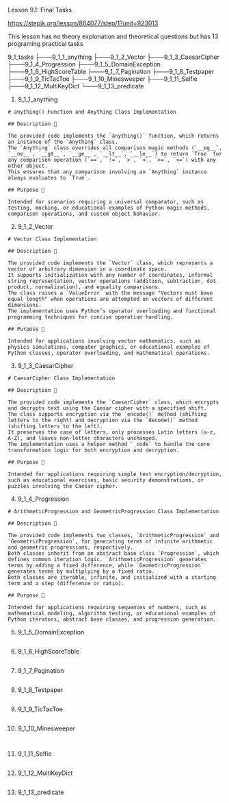 Lesson 9.1: Final Tasks

https://stepik.org/lesson/864077/step/1?unit=923013

This lesson has no theory explonation and theoretical questions but has 13 programing practical tasks

9_1_tasks
├───9_1_1_anything
├───9_1_2_Vector
├───9_1_3_CaesarCipher
├───9_1_4_Progression
├───9_1_5_DomainException
├───9_1_6_HighScoreTable
├───9_1_7_Pagination
├───9_1_8_Testpaper
├───9_1_9_TicTacToe
├───9_1_10_Minesweeper
├───9_1_11_Selfie
├───9_1_12_MultiKeyDict
└───9_1_13_predicate

1. 9_1_1_anything

```
# anything() Function and Anything Class Implementation

## Description 📝

The provided code implements the `anything()` function, which returns an instance of the `Anything` class.
The `Anything` class overrides all comparison magic methods (`__eq__`, `__ne__`, `__gt__`, `__ge__`, `__lt__`, `__le__`) to return `True` for any comparison operation (`==`, `!=`, `>`, `<`, `>=`, `<=`) with any other object.
This ensures that any comparison involving an `Anything` instance always evaluates to `True`.

## Purpose 🎯

Intended for scenarios requiring a universal comparator, such as testing, mocking, or educational examples of Python magic methods, comparison operations, and custom object behavior.
```

2. 9_1_2_Vector

```
# Vector Class Implementation

## Description 📝

The provided code implements the `Vector` class, which represents a vector of arbitrary dimension in a coordinate space.
It supports initialization with any number of coordinates, informal string representation, vector operations (addition, subtraction, dot product, normalization), and equality comparisons.
The class raises a `ValueError` with the message "Vectors must have equal length" when operations are attempted on vectors of different dimensions.
The implementation uses Python’s operator overloading and functional programming techniques for concise operation handling.

## Purpose 🎯

Intended for applications involving vector mathematics, such as physics simulations, computer graphics, or educational examples of Python classes, operator overloading, and mathematical operations.
```

3. 9_1_3_CaesarCipher

```
# CaesarCipher Class Implementation

## Description 📝

The provided code implements the `CaesarCipher` class, which encrypts and decrypts text using the Caesar cipher with a specified shift.
The class supports encryption via the `encode()` method (shifting letters to the right) and decryption via the `decode()` method (shifting letters to the left).
It preserves the case of letters, only processes Latin letters (a-z, A-Z), and leaves non-letter characters unchanged.
The implementation uses a helper method `_code` to handle the core transformation logic for both encryption and decryption.

## Purpose 🎯

Intended for applications requiring simple text encryption/decryption, such as educational exercises, basic security demonstrations, or puzzles involving the Caesar cipher.
```

4. 9_1_4_Progression

```
# ArithmeticProgression and GeometricProgression Class Implementation

## Description 📝

The provided code implements two classes, `ArithmeticProgression` and `GeometricProgression`, for generating terms of infinite arithmetic and geometric progressions, respectively.
Both classes inherit from an abstract base class `Progression`, which defines common iteration logic. `ArithmeticProgression` generates terms by adding a fixed difference, while `GeometricProgression` generates terms by multiplying by a fixed ratio.
Both classes are iterable, infinite, and initialized with a starting term and a step (difference or ratio).

## Purpose 🎯

Intended for applications requiring sequences of numbers, such as mathematical modeling, algorithm testing, or educational examples of Python iterators, abstract base classes, and progression generation.
```

5. 9_1_5_DomainException

```

```

6. 9_1_6_HighScoreTable

```

```

7. 9_1_7_Pagination

```

```

8. 9_1_8_Testpaper

```

```

9. 9_1_9_TicTacToe

```

```

10. 9_1_10_Minesweeper

```


```

11. 9_1_11_Selfie

```

```

12. 9_1_12_MultiKeyDict

```

```

13. 9_1_13_predicate

```

```
